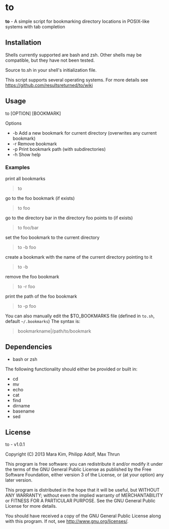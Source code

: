 # to

**to** - A simple script for bookmarking directory locations in POSIX-like systems with tab completion


## Installation

Shells currently supported are bash and zsh.  Other shells may be compatible, but they have not been tested.

Source to.sh in your shell's initialization file.

This script supports several operating systems.  For more details see https://github.com/resultsreturned/to/wiki


## Usage

to [OPTION] [BOOKMARK]

Options
* -b	Add a new bookmark for current directory (overwrites any current bookmark)
* -r	Remove bookmark
* -p	Print bookmark path (with subdirectories)
* -h	Show help

### Examples

print all bookmarks
> to

go to the foo bookmark (if exists)
> to foo

go to the directory bar in the directory foo points to (if exists)
> to foo/bar

set the foo bookmark to the current directory
> to -b foo

create a bookmark with the name of the current directory pointing to it
> to -b

remove the foo bookmark
> to -r foo

print the path of the foo bookmark
> to -p foo

You can also manually edit the $TO_BOOKMARKS file (defined in `to.sh`, default `~/.bookmarks`)
The syntax is:
> bookmarkname|/path/to/bookmark


## Dependencies

* bash or zsh

The following functionality should either be provided or built in:
* cd
* mv
* echo
* cat
* find
* dirname
* basename
* sed

## License

to - v1.0.1

Copyright (C) 2013  Mara Kim, Philipp Adolf, Max Thrun

This program is free software: you can redistribute it and/or modify
it under the terms of the GNU General Public License as published by
the Free Software Foundation, either version 3 of the License, or
(at your option) any later version.

This program is distributed in the hope that it will be useful,
but WITHOUT ANY WARRANTY; without even the implied warranty of
MERCHANTABILITY or FITNESS FOR A PARTICULAR PURPOSE.  See the
GNU General Public License for more details.

You should have received a copy of the GNU General Public License
along with this program.  If not, see <http://www.gnu.org/licenses/>.

